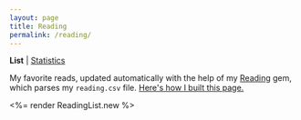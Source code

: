 ```yaml
---
layout: page
title: Reading
permalink: /reading/
---
```


**List** \| [Statistics](/reading-stats)

My favorite reads, updated automatically with the help of my [Reading](https://github.com/fpsvogel/reading) gem, which parses my `reading.csv` file. [Here's how I built this page.](/posts/2021/build-a-blog-with-bridgetown#2-ruby-component-and-plugin)

<%= render ReadingList.new %>
